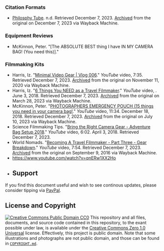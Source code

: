 ### Citation Formats
- [Philosphy Tube](https://www.youtube.com/@PhilosophyTube). n.d. Retrieved December 7, 2023. [Archived](https://web.archive.org/web/20231207082640/https://www.youtube.com/@PhilosophyTube) from the original on December 7, 2023 via Wayback Machine.
### Equipment Reviews
- McKinnon, Peter. "[The ABSOLUTE BEST thing I have IN MY CAMERA BAG! (You need this)]."
### Filmmaking Kits
- Harris, Iz. "[Minimal Video Gear | Vlog 006](https://www.youtube.com/watch?v=ebCAAsn-DLQ)." *YouTube* video, 7:35. Retrieved December 7, 2023. [Archived](https://web.archive.org/web/20201111025559/https://www.youtube.com/watch?v=ebCAAsn-DLQ) from the original on November 11, 2020 via Wayback Machine.
- Harris, Iz. "[6 Things You NEED as a Travel Filmmaker](https://www.youtube.com/watch?v=7LYD6JSdFrE)." *YouTube* video, . June 3, 2018. Retrieved December 7, 2023. [Archived](https://web.archive.org/web/20230328133724/https://www.youtube.com/watch?v=7LYD6JSdFrE) from the original on March 28, 2023 via Wayback Machine.
- McKinnon, Peter. "[PHOTOGRAPHERS EMERGENCY POUCH (15 things you need in your camera bag!](https://www.youtube.com/watch?v=2dkYKwWlIbw)." *YouTube* video, 11:34. December 18, 2018. Retrieved December 7, 2023. [Archived](https://web.archive.org/web/20230710202529/https://www.youtube.com/watch?v=2dkYKwWlIbw) from the original on July 10, 2023 via Wayback Machine.
- Science Filmmaking Tips. "[Bring the Right Camera Gear - Adventure Bag Setup 2018](https://www.youtube.com/watch?v=LXid4ZbZg_A)." *YouTube* video, 6:02. April 3, 2018. Retrieved December 7, 2023.
- World Nomads. "[Becoming A Travel Filmmaker - Part Three - Gear Breakdown](https://www.youtube.com/watch?v=FUaZ5o4as8M)." *YouTube* video, 7:54. Retrieved December 7, 2023. [Archived](https://web.archive.org/web/20160909080834/https://www.youtube.com/watch?v=FUaZ5o4as8M&gl=US&hl=en) from the original on September 9, 2016 via Wayback Machine.
- https://www.youtube.com/watch?v=qnERw1XX2Ho
- ## Support
If you find this document useful and wish to see continous updates, please consider tipping via [PayPal](https://paypal.me/bglamours).
## License and Copyright
[![Creative Commons Public Domain CC0](https://licensebuttons.net/p/zero/1.0/80x15.png)](http://creativecommons.org/publicdomain/zero/1.0/)
This repository and all files, documents, and source code contained in this repository, to the exant possible under law, is available under the [Creative Commons Zero 1.0 Universal](http://creativecommons.org/publicdomain/zero/1.0/) license. Effectively, this project is public domain. Note that some illustrations and photographs are not public domain, and those can be found in [`COPYRIGHT.md`](./COPYRIGHT.md).
